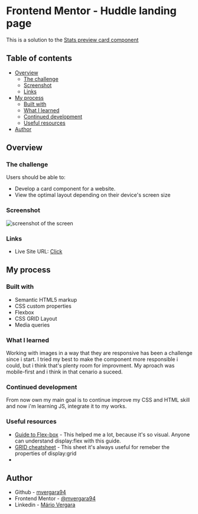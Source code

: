 # Frontend Mentor - Huddle landing page

This is a solution to the [Stats preview card component](https://www.frontendmentor.io/challenges/stats-preview-card-component-8JqbgoU62)

## Table of contents

- [Overview](#overview)
  - [The challenge](#the-challenge)
  - [Screenshot](#screenshot)
  - [Links](#links)
- [My process](#my-process)
  - [Built with](#built-with)
  - [What I learned](#what-i-learned)
  - [Continued development](#continued-development)
  - [Useful resources](#useful-resources)
- [Author](#author)



## Overview

### The challenge

Users should be able to:

- Develop a card component for a website.
- View the optimal layout depending on their device's screen size

### Screenshot

<img src="https://i.imgur.com/VncnFh1.png" alt=" screenshot of the screen ">


### Links

- Live Site URL: [Click](https://mvergara94.github.io/stats-card-component-frontendmentor/)


## My process

### Built with

- Semantic HTML5 markup
- CSS custom properties
- Flexbox
- CSS GRID Layout
- Media queries


### What I learned

Working with images in a way that they are responsive has been a challenge since i start. I tried my best to make the component more responsible i could, but i think that's plenty room for improvment. My aproach was mobile-first and i think in that cenario a suceed.

### Continued development

From now own my main goal is to continue improve my CSS and HTML skill and now i'm learning JS, integrate it to my works.


### Useful resources


- [Guide to Flex-box](https://css-tricks.com/snippets/css/a-guide-to-flexbox/) - This helped me a lot, because it's so visual. Anyone can understand display:flex with this guide.
- [GRID cheatsheet](https://grid.malven.co/) - This sheet it's always useful for remeber the properties of display:grid
- 


## Author

- Github - [mvergara94](https://github.com/mvergara94)
- Frontend Mentor - [@mvergara94](https://www.frontendmentor.io/profile/mvergara94)
- Linkedin - [Mário Vergara](https://www.linkedin.com/in/mario-henrique-cardoso-vergara-669a43210/)
